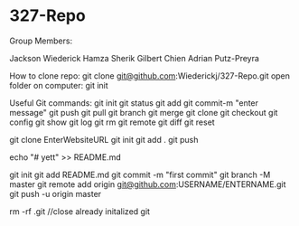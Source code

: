 # 327-Repo

Group Members:

Jackson Wiederick
Hamza Sherik
Gilbert Chien
Adrian Putz-Preyra

How to clone repo:
git clone git@github.com:Wiederickj/327-Repo.git
open folder on computer:
git init 

Useful Git commands:
git init 
git status 
git add 
git commit-m "enter message"
git push 
git pull 
git branch 
git merge
git clone
git checkout
git config
git show
git log
git rm
git remote
git diff
git reset

git clone EnterWebsiteURL
git init 
git add .
git push


echo "# yett" >> README.md 


git init 
git add README.md 
git commit -m "first commit" 
git branch -M master 
git remote add origin git@github.com:USERNAME/ENTERNAME.git 
git push -u origin master


rm -rf .git //close already initalized git 
